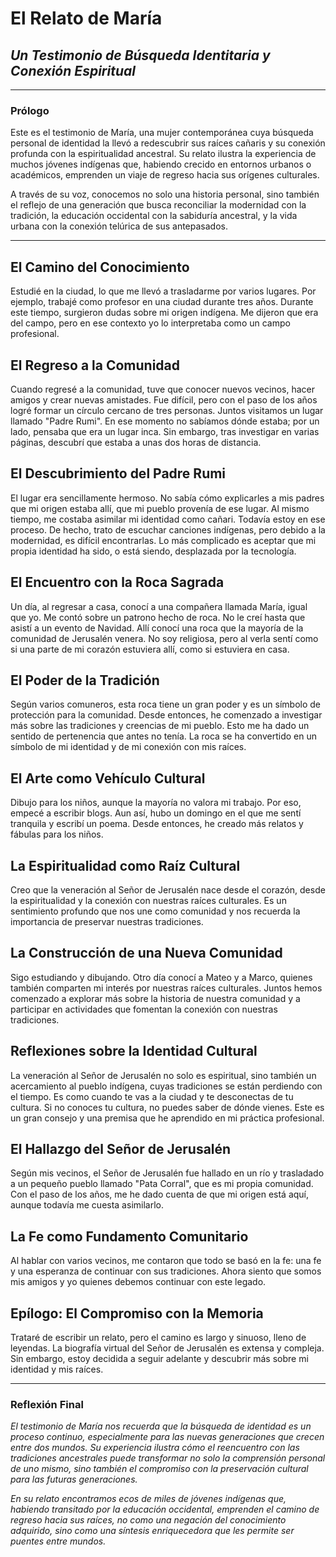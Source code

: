 # El Relato de María
## *Un Testimonio de Búsqueda Identitaria y Conexión Espiritual*

---

### Prólogo

Este es el testimonio de María, una mujer contemporánea cuya búsqueda personal de identidad la llevó a redescubrir sus raíces cañaris y su conexión profunda con la espiritualidad ancestral. Su relato ilustra la experiencia de muchos jóvenes indígenas que, habiendo crecido en entornos urbanos o académicos, emprenden un viaje de regreso hacia sus orígenes culturales.

A través de su voz, conocemos no solo una historia personal, sino también el reflejo de una generación que busca reconciliar la modernidad con la tradición, la educación occidental con la sabiduría ancestral, y la vida urbana con la conexión telúrica de sus antepasados.

---

## El Camino del Conocimiento

Estudié en la ciudad, lo que me llevó a trasladarme por varios lugares. Por ejemplo, trabajé como profesor en una ciudad durante tres años. Durante este tiempo, surgieron dudas sobre mi origen indígena. Me dijeron que era del campo, pero en ese contexto yo lo interpretaba como un campo profesional.

## El Regreso a la Comunidad

Cuando regresé a la comunidad, tuve que conocer nuevos vecinos, hacer amigos y crear nuevas amistades. Fue difícil, pero con el paso de los años logré formar un círculo cercano de tres personas. Juntos visitamos un lugar llamado "Padre Rumi". En ese momento no sabíamos dónde estaba; por un lado, pensaba que era un lugar inca. Sin embargo, tras investigar en varias páginas, descubrí que estaba a unas dos horas de distancia.

## El Descubrimiento del Padre Rumi

El lugar era sencillamente hermoso. No sabía cómo explicarles a mis padres que mi origen estaba allí, que mi pueblo provenía de ese lugar. Al mismo tiempo, me costaba asimilar mi identidad como cañari. Todavía estoy en ese proceso. De hecho, trato de escuchar canciones indígenas, pero debido a la modernidad, es difícil encontrarlas. Lo más complicado es aceptar que mi propia identidad ha sido, o está siendo, desplazada por la tecnología.

## El Encuentro con la Roca Sagrada

Un día, al regresar a casa, conocí a una compañera llamada María, igual que yo. Me contó sobre un patrono hecho de roca. No le creí hasta que asistí a un evento de Navidad. Allí conocí una roca que la mayoría de la comunidad de Jerusalén venera. No soy religiosa, pero al verla sentí como si una parte de mi corazón estuviera allí, como si estuviera en casa.

## El Poder de la Tradición

Según varios comuneros, esta roca tiene un gran poder y es un símbolo de protección para la comunidad. Desde entonces, he comenzado a investigar más sobre las tradiciones y creencias de mi pueblo. Esto me ha dado un sentido de pertenencia que antes no tenía. La roca se ha convertido en un símbolo de mi identidad y de mi conexión con mis raíces.

## El Arte como Vehículo Cultural

Dibujo para los niños, aunque la mayoría no valora mi trabajo. Por eso, empecé a escribir blogs. Aun así, hubo un domingo en el que me sentí tranquila y escribí un poema. Desde entonces, he creado más relatos y fábulas para los niños.

## La Espiritualidad como Raíz Cultural

Creo que la veneración al Señor de Jerusalén nace desde el corazón, desde la espiritualidad y la conexión con nuestras raíces culturales. Es un sentimiento profundo que nos une como comunidad y nos recuerda la importancia de preservar nuestras tradiciones.

## La Construcción de una Nueva Comunidad

Sigo estudiando y dibujando. Otro día conocí a Mateo y a Marco, quienes también comparten mi interés por nuestras raíces culturales. Juntos hemos comenzado a explorar más sobre la historia de nuestra comunidad y a participar en actividades que fomentan la conexión con nuestras tradiciones.

## Reflexiones sobre la Identidad Cultural

La veneración al Señor de Jerusalén no solo es espiritual, sino también un acercamiento al pueblo indígena, cuyas tradiciones se están perdiendo con el tiempo. Es como cuando te vas a la ciudad y te desconectas de tu cultura. Si no conoces tu cultura, no puedes saber de dónde vienes. Este es un gran consejo y una premisa que he aprendido en mi práctica profesional.

## El Hallazgo del Señor de Jerusalén

Según mis vecinos, el Señor de Jerusalén fue hallado en un río y trasladado a un pequeño pueblo llamado "Pata Corral", que es mi propia comunidad. Con el paso de los años, me he dado cuenta de que mi origen está aquí, aunque todavía me cuesta asimilarlo.

## La Fe como Fundamento Comunitario

Al hablar con varios vecinos, me contaron que todo se basó en la fe: una fe y una esperanza de continuar con sus tradiciones. Ahora siento que somos mis amigos y yo quienes debemos continuar con este legado.

## Epílogo: El Compromiso con la Memoria

Trataré de escribir un relato, pero el camino es largo y sinuoso, lleno de leyendas. La biografía virtual del Señor de Jerusalén es extensa y compleja. Sin embargo, estoy decidida a seguir adelante y descubrir más sobre mi identidad y mis raíces.

---

### Reflexión Final

*El testimonio de María nos recuerda que la búsqueda de identidad es un proceso continuo, especialmente para las nuevas generaciones que crecen entre dos mundos. Su experiencia ilustra cómo el reencuentro con las tradiciones ancestrales puede transformar no solo la comprensión personal de uno mismo, sino también el compromiso con la preservación cultural para las futuras generaciones.*

*En su relato encontramos ecos de miles de jóvenes indígenas que, habiendo transitado por la educación occidental, emprenden el camino de regreso hacia sus raíces, no como una negación del conocimiento adquirido, sino como una síntesis enriquecedora que les permite ser puentes entre mundos.*
